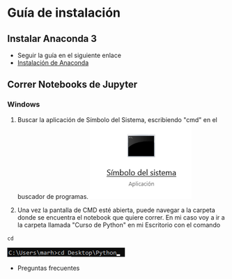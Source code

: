 # Guía de instalación 

## Instalar Anaconda 3
- Seguir la guía en el siguiente enlace
- [Instalación de Anaconda](https://docs.anaconda.com/anaconda/install/)

## Correr Notebooks de Jupyter
### Windows
1. Buscar la aplicación de Símbolo del Sistema, escribiendo "cmd" en el buscador de programas.
![CMD](cmd.png)

1. Una vez la pantalla de CMD esté abierta, puede navegar a la carpeta donde se encuentra el notebook que quiere correr. En mi caso voy a ir a la carpeta llamada "Curso de Python" en mi Escritorio con el comando 
```
cd 
```

![Moverse a la carpeta deseada](cd.png)
- Preguntas frecuentes